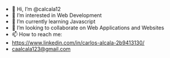 - 👋 Hi, I’m @calcala12
- 👀 I’m interested in Web Development 
- 🌱 I’m currently learning Javascript 
- 💞️ I’m looking to collaborate on Web Applications and Websites 
- 📫 How to reach me:
- https://www.linkedin.com/in/carlos-alcala-2b9413130/
- caalcala123@gmail.com

<!---
calcala12/calcala12 is a ✨ special ✨ repository because its `README.md` (this file) appears on your GitHub profile.
You can click the Preview link to take a look at your changes.
--->

